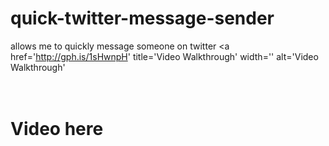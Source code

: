 # quick-twitter-message-sender
allows me to quickly message someone on twitter
<a href='http://gph.is/1sHwnpH' title='Video Walkthrough' width='' alt='Video Walkthrough' 
<H1><br>Video here</br><h1> 












